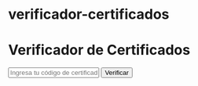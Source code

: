 # verificador-certificados
<!DOCTYPE html>
<html lang="es">
<head>
  <meta charset="UTF-8">
  <title>Verificador de Certificados</title>
  <link rel="stylesheet" href="style.css">
</head>
<body>
  <div class="container">
    <h1>Verificador de Certificados</h1>
    <input type="text" id="codigo" placeholder="Ingresa tu código de certificado">
    <button onclick="verificar()">Verificar</button>
    <div id="resultado"></div>
  </div>

  <script>
    async function verificar() {
      const codigo = document.getElementById("codigo").value.trim().toUpperCase();
      const resultado = document.getElementById("resultado");
      resultado.innerHTML = "🔎 Buscando...";
      try {
        const response = await fetch("certificados.json");
        const data = await response.json();
        const certificado = data.find(c => c.codigo === codigo);
        if (certificado) {
          resultado.innerHTML = `
            ✅ <strong>Código válido</strong><br>
            <b>Nombre:</b> ${certificado.nombre}<br>
            <b>Curso:</b> ${certificado.curso}<br>
            <b>Fecha:</b> ${certificado.fecha}<br>
            <a href="${certificado.link}" target="_blank">📄 Ver certificado</a>
          `;
        } else {
          resultado.innerHTML = "❌ Código inválido. Verifica e intenta nuevamente.";
        }
      } catch (error) {
        resultado.innerHTML = "❌ Error al cargar los datos.";
      }
    }
  </script>
</body>
</html>
